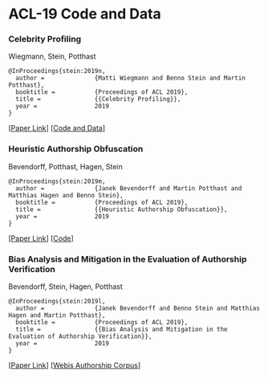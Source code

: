 # ACL-19 Code and Data

### Celebrity Profiling
Wiegmann, Stein, Potthast

    @InProceedings{stein:2019n,
      author =              {Matti Wiegmann and Benno Stein and Martin Potthast},
      booktitle =           {Proceedings of ACL 2019},
      title =               {{Celebrity Profiling}},
      year =                2019
    }
    
[[Paper Link](https://webis.de/downloads/publications/papers/stein_2019n.pdf)] [[Code and Data](./celebrity-profiling)]

### Heuristic Authorship Obfuscation
Bevendorff, Potthast, Hagen, Stein

    @InProceedings{stein:2019m,
      author =              {Janek Bevendorff and Martin Potthast and Matthias Hagen and Benno Stein},
      booktitle =           {Proceedings of ACL 2019},
      title =               {{Heuristic Authorship Obfuscation}},
      year =                2019
    }
  
[[Paper Link](https://webis.de/downloads/publications/papers/stein_2019m.pdf)] [[Code](https://github.com/webis-de/heuristic-authorship-obfuscation)]

### Bias Analysis and Mitigation in the Evaluation of Authorship Verification
Bevendorff, Stein, Hagen, Potthast

    @InProceedings{stein:2019l,
      author =              {Janek Bevendorff and Benno Stein and Matthias Hagen and Martin Potthast},
      booktitle =           {Proceedings of ACL 2019},
      title =               {{Bias Analysis and Mitigation in the Evaluation of Authorship Verification}},
      year =                2019
    }
    
[[Paper Link](https://webis.de/downloads/publications/papers/stein_2019l.pdf)] [[Webis Authorship Corpus](https://github.com/webis-de/NAACL-19/tree/master/corpus)]
